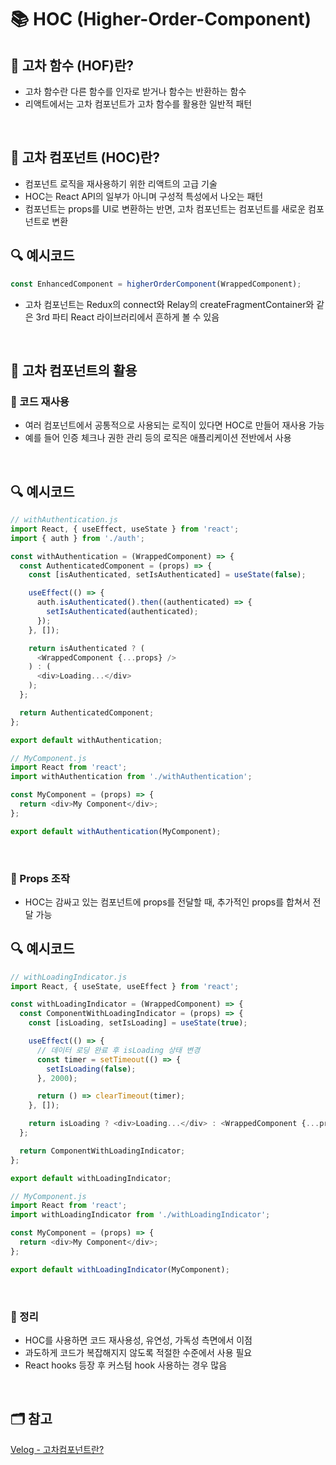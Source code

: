 # 📚 HOC (Higher-Order-Component)


## 📖 고차 함수 (HOF)란?
- 고차 함수란 다른 함수를 인자로 받거나 함수는 반환하는 함수
- 리액트에서는 고차 컴포넌트가 고차 함수를 활용한 일반적 패턴

</br>

## 📖 고차 컴포넌트 (HOC)란?
- 컴포넌트 로직을 재사용하기 위한 리액트의 고급 기술
- HOC는 React API의 일부가 아니며 구성적 특성에서 나오는 패턴
- 컴포넌트는 props를 UI로 변환하는 반면, 고차 컴포넌트는 컴포넌트를 새로운 컴포넌트로 변환

## 🔍 예시코드
```js
const EnhancedComponent = higherOrderComponent(WrappedComponent);
```
- 고차 컴포넌트는 Redux의 connect와 Relay의 createFragmentContainer와 같은 3rd 파티 React 라이브러리에서 흔하게 볼 수 있음

</br>

## 📖 고차 컴포넌트의 활용
### 📍 코드 재사용
- 여러 컴포넌트에서 공통적으로 사용되는 로직이 있다면 HOC로 만들어 재사용 가능
- 예를 들어 인증 체크나 권한 관리 등의 로직은 애플리케이션 전반에서 사용 
</br>

## 🔍 예시코드
```js
// withAuthentication.js
import React, { useEffect, useState } from 'react';
import { auth } from './auth';

const withAuthentication = (WrappedComponent) => {
  const AuthenticatedComponent = (props) => {
    const [isAuthenticated, setIsAuthenticated] = useState(false);

    useEffect(() => {
      auth.isAuthenticated().then((authenticated) => {
        setIsAuthenticated(authenticated);
      });
    }, []);

    return isAuthenticated ? (
      <WrappedComponent {...props} />
    ) : (
      <div>Loading...</div>
    );
  };

  return AuthenticatedComponent;
};

export default withAuthentication;

// MyComponent.js
import React from 'react';
import withAuthentication from './withAuthentication';

const MyComponent = (props) => {
  return <div>My Component</div>;
};

export default withAuthentication(MyComponent);
```

</br>

### 📍 Props 조작
- HOC는 감싸고 있는 컴포넌트에 props를 전달할 때, 추가적인 props를 합쳐서 전달 가능

## 🔍 예시코드
```js
// withLoadingIndicator.js
import React, { useState, useEffect } from 'react';

const withLoadingIndicator = (WrappedComponent) => {
  const ComponentWithLoadingIndicator = (props) => {
    const [isLoading, setIsLoading] = useState(true);

    useEffect(() => {
      // 데이터 로딩 완료 후 isLoading 상태 변경
      const timer = setTimeout(() => {
        setIsLoading(false);
      }, 2000);

      return () => clearTimeout(timer);
    }, []);

    return isLoading ? <div>Loading...</div> : <WrappedComponent {...props} />;
  };

  return ComponentWithLoadingIndicator;
};

export default withLoadingIndicator;

// MyComponent.js
import React from 'react';
import withLoadingIndicator from './withLoadingIndicator';

const MyComponent = (props) => {
  return <div>My Component</div>;
};

export default withLoadingIndicator(MyComponent);
```

</br>

### 📍 정리

- HOC를 사용하면 코드 재사용성, 유연성, 가독성 측면에서 이점
- 과도하게 코드가 복잡해지지 않도록 적절한 수준에서 사용 필요
- React hooks 등장 후 커스텀 hook 사용하는 경우 많음

</br>


## 🗂️ 참고
[Velog - 고차컴포넌트란?](https://velog.io/@osw7875/%EA%B3%A0%EC%B0%A8-%EC%BB%B4%ED%8F%AC%EB%84%8C%ED%8A%B8HOC-Higher-Order-Component%EB%9E%80)